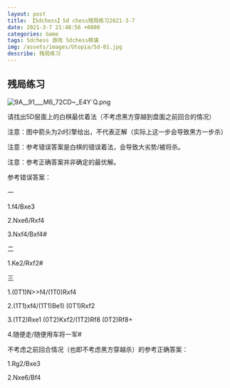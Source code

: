 ```yaml
---
layout: post
title: 【5dchess】5d chess残局练习2021-3-7
date: 2021-3-7 21:48:56 +0800
categories: Game
tags: 5dchess 游戏 5dchess棋谱
img: /assets/images/Utopia/5d-01.jpg
describe: 残局练习
---
```


## 残局练习

![9A__91___M6_72CD~_E4Y`Q.png](https://i.loli.net/2021/03/07/IAT3RnlSvt8Hxwi.png)

请找出5D层面上的白棋最优着法（不考虑黑方穿越到盘面之前回合的情况）

注意：图中箭头为2d引擎给出，不代表正解（实际上这一步会导致黑方一步杀）

注意：参考错误答案是白棋的错误着法，会导致大劣势/被将杀。

注意：参考正确答案并非确定的最优解。

参考错误答案：

一

1.f4/Bxe3

2.Nxe6/Rxf4

3.Nxf4/Bxf4#

二

1.Ke2/Rxf2#

三

1.(0T1)N>>f4/(1T0)Rxf4

2.(1T1)xf4/(1T1)Be1) (0T1)Rxf2

3.(1T2)Rxe1 (0T2)Kxf2/(1T2)Rf8 (0T2)Rf8+

4.随便走/随便用车将一军#

不考虑之前回合情况（也即不考虑黑方穿越杀）的参考正确答案：

1.Rg2/Bxe3

2.Nxe6/Bf4

